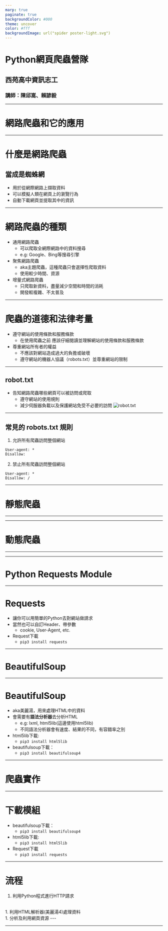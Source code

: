 ```yaml
---
marp: true
paginate: true
backgroundColor: #000
theme: uncover
color: #fff
backgroundImage: url("spider poster-light.svg")
---
```

<style>
marp-pre{
    background-color: #222;
     border-radius: 13px;
      max-width:80%;
}
code{
    border-radius: 7px;
}
.center{
    text-align: center;
}
</style>

# **Python網頁爬蟲營隊**

## 西苑高中資訊志工

### 講師：陳邱嵩、賴諺毅

---
<!-- _class: lead -->
# 網路爬蟲和它的應用
---
# 什麼是網路爬蟲
## 當成是蜘蛛網   
- 用於從網際網路上擷取資料
- 可以模擬人類在網頁上的瀏覽行為
- 自動下載網頁並提取其中的資訊  
---
# 網路爬蟲的種類
- 通用網路爬蟲
    - 可以爬取全網際網路中的資料搜尋
    - e.g: Google、Bing等搜尋引擎
- 聚焦網路爬蟲
    - aka主題爬蟲，這種爬蟲只會選擇性爬取資料
    - 使用較少時間、資源
- 增量式網路爬蟲
    - 只爬取新資料，盡量減少空間和時間的消耗
    - 開發較複雜、不太普及
---
<!-- _class: lead -->
# 爬蟲的道德和法律考量
- 遵守網站的使用條款和服務條款
    - 在使用爬蟲之前
      應該仔細閱讀並理解網站的使用條款和服務條款
- 尊重網站所有者的權益
    - 不應該對網站造成過大的負擔或破壞
    - 遵守網站的機器人協議（robots.txt）並尊重網站的限制
---
## robot.txt
- 告知網路爬蟲哪些網頁可以被訪問或爬取
    - 遵守網站的使用規則
    - 減少伺服器負載以及保護網站免受不必要的訪問
![robot.txt](https://seosherpa.com/wp-content/uploads/2021/07/robots-txt-header.pg_.png)
---
## 常見的 robots.txt 規則
 1. 允許所有爬蟲訪問整個網站
```
User-agent: *
Disallow:
```
2. 禁止所有爬蟲訪問整個網站
```
User-agent: *
Disallow: /
```
---
<!-- _class: lead -->
# 靜態爬蟲
---



---
<!-- _class: lead -->
# 動態爬蟲
---

---
<!-- _class: lead -->
# Python Requests Module
---
# Requests
- 讓你可以用簡單的Python去對網站做請求
- 當然也可以自訂Header、帶參數
  - cookie, User-Agent, etc.
- Request下載
    - ```pip3 install requests```

---
<!-- _class: lead -->
# BeautifulSoup
---
# BeautifulSoup
- aka美麗湯，用來處理HTML中的資料
- 會需要有**語法分析器**去分析HTML
    - e.g: lxml, html5lib(這邊使用html5lib)
    - 不同語法分析器會有速度、結果的不同，有容錯率之別
- html5lib下載: 
    - ```pip3 install html5lib```
- beautifulsoup下載：
    - ```pip3 install beautifulsoup4```
---
<!-- _class: lead -->
# 爬蟲實作
---
# 下載模組
- beautifulsoup下載：
    - ```pip3 install beautifulsoup4```
- html5lib下載: 
    - ```pip3 install html5lib```
- Request下載
    - ```pip3 install requests```
---
# 流程

1. 利用Python程式進行HTTP請求
<br>
1. 利用HTML解析器(美麗湯4)處理資料
<br>
1. 分析及利用網頁資源
---

---